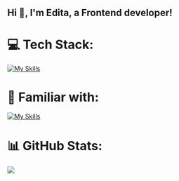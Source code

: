 ## Hi 👋, I'm Edita, a Frontend developer!

# 💻 Tech Stack:
[![My Skills](https://skillicons.dev/icons?i=js,html,css,ts,react,redux,git,vite,sass,materialui,supabase,firebase,figma)](https://skillicons.dev)

# 🔨 Familiar with:
[![My Skills](https://skillicons.dev/icons?i=express,mongodb,styledcomponents,tailwind,vitest)](https://skillicons.dev)

# 📊 GitHub Stats:
![](https://github-readme-streak-stats.herokuapp.com/?user=editaMot&theme=tokyonight&hide_border=false)<br/>

